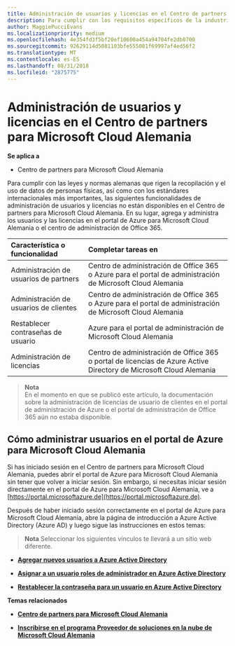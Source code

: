 ```yaml
---
title: Administración de usuarios y licencias en el Centro de partners para Microsoft Cloud Alemania | Centro de partners para Microsoft Cloud Alemania
description: Para cumplir con los requisitos específicos de la industria, regionales y nacionales que rigen la recopilación y el uso de datos de personas físicas, en el Centro de partners de Microsoft Cloud Alemania no están disponibles las funcionalidades de administración de usuarios. En su lugar, agrega y administra los usuarios en el portal de Azure para Microsoft Cloud Alemania.
author: MaggiePucciEvans
ms.localizationpriority: medium
ms.openlocfilehash: 4e354fd3f5bf20ef10600a454a94704fe2db0700
ms.sourcegitcommit: 92629114d5081103bfe555081f69997af4ed56f2
ms.translationtype: MT
ms.contentlocale: es-ES
ms.lasthandoff: 08/31/2018
ms.locfileid: "2875775"
---
```

# <a name="user-and-license-management-in-partner-center-for-microsoft-cloud-germany"></a>Administración de usuarios y licencias en el Centro de partners para Microsoft Cloud Alemania

**Se aplica a**

-  Centro de partners para Microsoft Cloud Alemania

Para cumplir con las leyes y normas alemanas que rigen la recopilación y el uso de datos de personas físicas, así como con los estándares internacionales más importantes, las siguientes funcionalidades de administración de usuarios y licencias no están disponibles en el Centro de partners para Microsoft Cloud Alemania. En su lugar, agrega y administra los usuarios y las licencias en el portal de Azure para Microsoft Cloud Alemania o el centro de administración de Office 365.

Característica o funcionalidad | Completar tareas en
:--- | :---
Administración de usuarios de partners | Centro de administración de Office 365 o Azure para el portal de administración de Microsoft Cloud Alemania
Administración de usuarios de clientes | Centro de administración de Office 365 o Azure para el portal de administración de Microsoft Cloud Alemania
Restablecer contraseñas de usuario | Azure para el portal de administración de Microsoft Cloud Alemania
Administración de licencias | Centro de administración de Office 365 o portal de licencias de Azure Active Directory de Microsoft Cloud Alemania

>**Nota**<br>
En el momento en que se publicó este artículo, la documentación sobre la administración de licencias de usuario de clientes en el portal de administración de Azure o el portal de administración de Office 365 aún no estaba disponible.

## <a name="how-to-manage-users-in-the-azure-portal-for-microsoft-cloud-germany"></a>Cómo administrar usuarios en el portal de Azure para Microsoft Cloud Alemania 

Si has iniciado sesión en el Centro de partners para Microsoft Cloud Alemania, puedes abrir el portal de Azure para Microsoft Cloud Alemania sin tener que volver a iniciar sesión. Sin embargo, si necesitas iniciar sesión directamente en el portal de Azure para Microsoft Cloud Alemania, ve a [https://portal.microsoftazure.de](https://portal.microsoftazure.de). 

Después de haber iniciado sesión correctamente en el portal de Azure para Microsoft Cloud Alemania, abre la página de introducción a Azure Active Directory (Azure AD) y luego sigue las instrucciones en estos temas:

>**Nota** Seleccionar los siguientes vínculos te llevará a un sitio web diferente. 

-  [**Agregar nuevos usuarios a Azure Active Directory**](https://docs.microsoft.com/azure/active-directory/active-directory-users-create-azure-portal)

-  [**Asignar a un usuario roles de administrador en Azure Active Directory**](https://docs.microsoft.com/azure/active-directory/active-directory-users-assign-role-azure-portal)

-  [**Restablecer la contraseña para un usuario en Azure Active Directory**](https://docs.microsoft.com/azure/active-directory/active-directory-users-reset-password-azure-portal)

**Temas relacionados**

-  [**Centro de partners para Microsoft Cloud Alemania**](partner-center-for-microsoft-cloud-germany.md)

-  [**Inscribirse en el programa Proveedor de soluciones en la nube de Microsoft Cloud Alemania**](enroll-in-csp-for-microsoft-cloud-germany.md)
